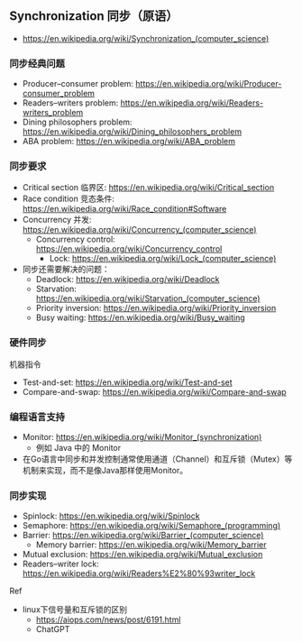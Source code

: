 ## Synchronization 同步（原语）
- https://en.wikipedia.org/wiki/Synchronization_(computer_science)

### 同步经典问题
- Producer–consumer problem: https://en.wikipedia.org/wiki/Producer-consumer_problem
- Readers–writers problem: https://en.wikipedia.org/wiki/Readers-writers_problem
- Dining philosophers problem: https://en.wikipedia.org/wiki/Dining_philosophers_problem
- ABA problem: https://en.wikipedia.org/wiki/ABA_problem

### 同步要求
- Critical section 临界区: https://en.wikipedia.org/wiki/Critical_section
- Race condition 竞态条件: https://en.wikipedia.org/wiki/Race_condition#Software
- Concurrency 并发: https://en.wikipedia.org/wiki/Concurrency_(computer_science)
  - Concurrency control: https://en.wikipedia.org/wiki/Concurrency_control 
    - Lock: https://en.wikipedia.org/wiki/Lock_(computer_science)
- 同步还需要解决的问题：
  - Deadlock: https://en.wikipedia.org/wiki/Deadlock
  - Starvation: https://en.wikipedia.org/wiki/Starvation_(computer_science)
  - Priority inversion: https://en.wikipedia.org/wiki/Priority_inversion
  - Busy waiting: https://en.wikipedia.org/wiki/Busy_waiting

### 硬件同步
机器指令
- Test-and-set: https://en.wikipedia.org/wiki/Test-and-set
- Compare-and-swap: https://en.wikipedia.org/wiki/Compare-and-swap

### 编程语言支持
- Monitor: https://en.wikipedia.org/wiki/Monitor_(synchronization)
  - 例如 Java 中的 Monitor
- 在Go语言中同步和并发控制通常使用通道（Channel）和互斥锁（Mutex）等机制来实现，而不是像Java那样使用Monitor。

### 同步实现
- Spinlock: https://en.wikipedia.org/wiki/Spinlock
- Semaphore: https://en.wikipedia.org/wiki/Semaphore_(programming)
- Barrier: https://en.wikipedia.org/wiki/Barrier_(computer_science)
  - Memory barrier: https://en.wikipedia.org/wiki/Memory_barrier
- Mutual exclusion: https://en.wikipedia.org/wiki/Mutual_exclusion
- Readers–writer lock: https://en.wikipedia.org/wiki/Readers%E2%80%93writer_lock

Ref
- linux下信号量和互斥锁的区别
  - https://aiops.com/news/post/6191.html
  - ChatGPT

